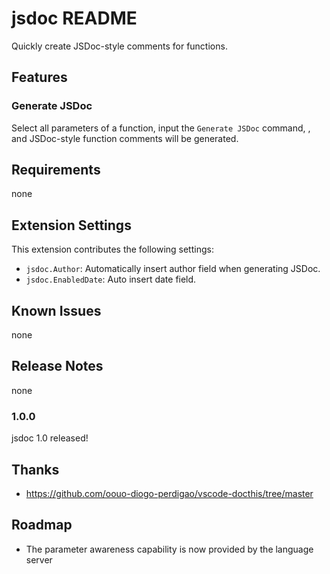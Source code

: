 # jsdoc README

Quickly create JSDoc-style comments for functions.

## Features

### Generate JSDoc

Select all parameters of a function, input the `Generate JSDoc` command, , and JSDoc-style function comments will be generated.

## Requirements

none

## Extension Settings

This extension contributes the following settings:

- `jsdoc.Author`: Automatically insert author field when generating JSDoc.
- `jsdoc.EnabledDate`: Auto insert date field.

## Known Issues

none

## Release Notes

none

### 1.0.0

jsdoc 1.0 released!

## Thanks

- <https://github.com/oouo-diogo-perdigao/vscode-docthis/tree/master>

## Roadmap

- The parameter awareness capability is now provided by the language server
